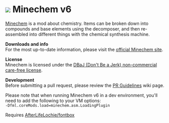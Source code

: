 ![](http://jakimfett.com/minechem_alchemy_banner.jpg)
Minechem v6
=========

[Minechem](http://jakimfett.github.io/Minechem) is a mod about chemistry. Items can be broken down into compounds and base elements using the decomposer, and then re-assembled into different things with the chemical synthesis machine.

**Downloads and info**  
For the most up-to-date information, please visit the [official Minechem site](http://jakimfett.github.io/Minechem).

**License**  
Minechem is licensed under the [DBaJ (Don't Be a Jerk) non-commercial care-free license](https://github.com/jakimfett/DBaJ).

**Development**  
Before submitting a pull request, please review the [PR Guidelines](https://github.com/jakimfett/Minechem/wiki/Pull-Request-Guidelines) wiki page.  

Please note that when running Minechem v6 in a dev environment, you'll need to add the following to your VM options:  
`-Dfml.coreMods.load=minechem.asm.LoadingPlugin`

Requires [AfterLifeLochie/fontbox](https://github.com/AfterLifeLochie/fontbox)

